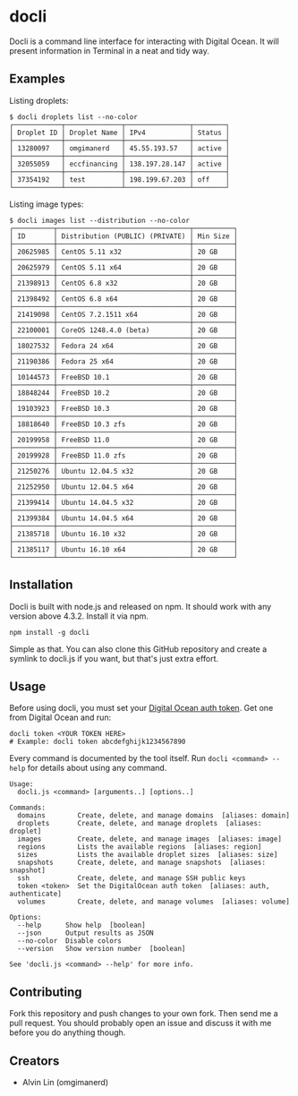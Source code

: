 # docli
Docli is a command line interface for interacting with Digital Ocean. It will
present information in Terminal in a neat and tidy way.

## Examples
Listing droplets:
```
$ docli droplets list --no-color
┌────────────┬──────────────┬────────────────┬────────┐
│ Droplet ID │ Droplet Name │ IPv4           │ Status │
├────────────┼──────────────┼────────────────┼────────┤
│ 13280097   │ omgimanerd   │ 45.55.193.57   │ active │
├────────────┼──────────────┼────────────────┼────────┤
│ 32055059   │ eccfinancing │ 138.197.28.147 │ active │
├────────────┼──────────────┼────────────────┼────────┤
│ 37354192   │ test         │ 198.199.67.203 │ off    │
└────────────┴──────────────┴────────────────┴────────┘
```
Listing image types:
```
$ docli images list --distribution --no-color
┌──────────┬─────────────────────────────────┬──────────┐
│ ID       │ Distribution (PUBLIC) (PRIVATE) │ Min Size │
├──────────┼─────────────────────────────────┼──────────┤
│ 20625985 │ CentOS 5.11 x32                 │ 20 GB    │
├──────────┼─────────────────────────────────┼──────────┤
│ 20625979 │ CentOS 5.11 x64                 │ 20 GB    │
├──────────┼─────────────────────────────────┼──────────┤
│ 21398913 │ CentOS 6.8 x32                  │ 20 GB    │
├──────────┼─────────────────────────────────┼──────────┤
│ 21398492 │ CentOS 6.8 x64                  │ 20 GB    │
├──────────┼─────────────────────────────────┼──────────┤
│ 21419098 │ CentOS 7.2.1511 x64             │ 20 GB    │
├──────────┼─────────────────────────────────┼──────────┤
│ 22100001 │ CoreOS 1248.4.0 (beta)          │ 20 GB    │
├──────────┼─────────────────────────────────┼──────────┤
│ 18027532 │ Fedora 24 x64                   │ 20 GB    │
├──────────┼─────────────────────────────────┼──────────┤
│ 21190386 │ Fedora 25 x64                   │ 20 GB    │
├──────────┼─────────────────────────────────┼──────────┤
│ 10144573 │ FreeBSD 10.1                    │ 20 GB    │
├──────────┼─────────────────────────────────┼──────────┤
│ 18848244 │ FreeBSD 10.2                    │ 20 GB    │
├──────────┼─────────────────────────────────┼──────────┤
│ 19103923 │ FreeBSD 10.3                    │ 20 GB    │
├──────────┼─────────────────────────────────┼──────────┤
│ 18818640 │ FreeBSD 10.3 zfs                │ 20 GB    │
├──────────┼─────────────────────────────────┼──────────┤
│ 20199958 │ FreeBSD 11.0                    │ 20 GB    │
├──────────┼─────────────────────────────────┼──────────┤
│ 20199928 │ FreeBSD 11.0 zfs                │ 20 GB    │
├──────────┼─────────────────────────────────┼──────────┤
│ 21250276 │ Ubuntu 12.04.5 x32              │ 20 GB    │
├──────────┼─────────────────────────────────┼──────────┤
│ 21252950 │ Ubuntu 12.04.5 x64              │ 20 GB    │
├──────────┼─────────────────────────────────┼──────────┤
│ 21399414 │ Ubuntu 14.04.5 x32              │ 20 GB    │
├──────────┼─────────────────────────────────┼──────────┤
│ 21399384 │ Ubuntu 14.04.5 x64              │ 20 GB    │
├──────────┼─────────────────────────────────┼──────────┤
│ 21385718 │ Ubuntu 16.10 x32                │ 20 GB    │
├──────────┼─────────────────────────────────┼──────────┤
│ 21385117 │ Ubuntu 16.10 x64                │ 20 GB    │
└──────────┴─────────────────────────────────┴──────────┘
```

## Installation
Docli is built with node.js and released on npm. It should work with any
version above 4.3.2. Install it via npm.
```
npm install -g docli
```
Simple as that. You can also clone this GitHub repository and create a symlink
to docli.js if you want, but that's just extra effort.

## Usage
Before using docli, you must set your
[Digital Ocean auth token](https://cloud.digitalocean.com/settings/api/tokens).
Get one from Digital Ocean and run:
```
docli token <YOUR TOKEN HERE>
# Example: docli token abcdefghijk1234567890
```

Every command is documented by the tool itself. Run `docli <command> --help`
for details about using any command.
```
Usage:
  docli.js <command> [arguments..] [options..]

Commands:
  domains        Create, delete, and manage domains  [aliases: domain]
  droplets       Create, delete, and manage droplets  [aliases: droplet]
  images         Create, delete, and manage images  [aliases: image]
  regions        Lists the available regions  [aliases: region]
  sizes          Lists the available droplet sizes  [aliases: size]
  snapshots      Create, delete, and manage snapshots  [aliases: snapshot]
  ssh            Create, delete, and manage SSH public keys
  token <token>  Set the DigitalOcean auth token  [aliases: auth, authenticate]
  volumes        Create, delete, and manage volumes  [aliases: volume]

Options:
  --help      Show help  [boolean]
  --json      Output results as JSON
  --no-color  Disable colors
  --version   Show version number  [boolean]

See 'docli.js <command> --help' for more info.
```

## Contributing
Fork this repository and push changes to your own fork. Then send me a pull
request. You should probably open an issue and discuss it with me before you
do anything though.

## Creators
  - Alvin Lin (omgimanerd)

